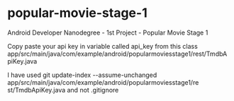 # popular-movie-stage-1
Android Developer Nanodegree - 1st Project - Popular Movie Stage 1

Copy paste your api key in variable called api_key from this class app/src/main/java/com/example/android/popularmoviesstage1/rest/TmdbApiKey.java

I have used git update-index --assume-unchanged app/src/main/java/com/example/android/popularmoviesstage1/re
st/TmdbApiKey.java and not .gitignore
